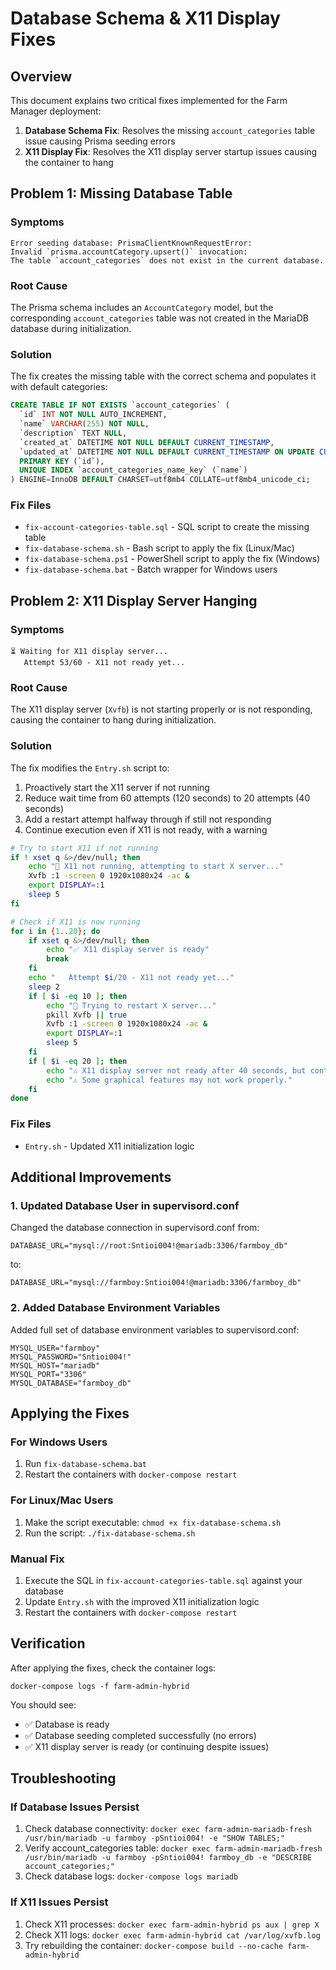 # Database Schema & X11 Display Fixes

## Overview

This document explains two critical fixes implemented for the Farm Manager deployment:

1. **Database Schema Fix**: Resolves the missing `account_categories` table issue causing Prisma seeding errors
2. **X11 Display Fix**: Resolves the X11 display server startup issues causing the container to hang

## Problem 1: Missing Database Table

### Symptoms
```
Error seeding database: PrismaClientKnownRequestError: 
Invalid `prisma.accountCategory.upsert()` invocation:
The table `account_categories` does not exist in the current database.
```

### Root Cause
The Prisma schema includes an `AccountCategory` model, but the corresponding `account_categories` table was not created in the MariaDB database during initialization.

### Solution
The fix creates the missing table with the correct schema and populates it with default categories:

```sql
CREATE TABLE IF NOT EXISTS `account_categories` (
  `id` INT NOT NULL AUTO_INCREMENT,
  `name` VARCHAR(255) NOT NULL,
  `description` TEXT NULL,
  `created_at` DATETIME NOT NULL DEFAULT CURRENT_TIMESTAMP,
  `updated_at` DATETIME NOT NULL DEFAULT CURRENT_TIMESTAMP ON UPDATE CURRENT_TIMESTAMP,
  PRIMARY KEY (`id`),
  UNIQUE INDEX `account_categories_name_key` (`name`)
) ENGINE=InnoDB DEFAULT CHARSET=utf8mb4 COLLATE=utf8mb4_unicode_ci;
```

### Fix Files
- `fix-account-categories-table.sql` - SQL script to create the missing table
- `fix-database-schema.sh` - Bash script to apply the fix (Linux/Mac)
- `fix-database-schema.ps1` - PowerShell script to apply the fix (Windows)
- `fix-database-schema.bat` - Batch wrapper for Windows users

## Problem 2: X11 Display Server Hanging

### Symptoms
```
⏳ Waiting for X11 display server...
   Attempt 53/60 - X11 not ready yet...
```

### Root Cause
The X11 display server (`Xvfb`) is not starting properly or is not responding, causing the container to hang during initialization.

### Solution
The fix modifies the `Entry.sh` script to:

1. Proactively start the X11 server if not running
2. Reduce wait time from 60 attempts (120 seconds) to 20 attempts (40 seconds)
3. Add a restart attempt halfway through if still not responding
4. Continue execution even if X11 is not ready, with a warning

```bash
# Try to start X11 if not running
if ! xset q &>/dev/null; then
    echo "🔄 X11 not running, attempting to start X server..."
    Xvfb :1 -screen 0 1920x1080x24 -ac &
    export DISPLAY=:1
    sleep 5
fi

# Check if X11 is now running
for i in {1..20}; do
    if xset q &>/dev/null; then
        echo "✅ X11 display server is ready"
        break
    fi
    echo "   Attempt $i/20 - X11 not ready yet..."
    sleep 2
    if [ $i -eq 10 ]; then
        echo "🔄 Trying to restart X server..."
        pkill Xvfb || true
        Xvfb :1 -screen 0 1920x1080x24 -ac &
        export DISPLAY=:1
        sleep 5
    fi
    if [ $i -eq 20 ]; then
        echo "⚠️ X11 display server not ready after 40 seconds, but continuing anyway..."
        echo "⚠️ Some graphical features may not work properly."
    fi
done
```

### Fix Files
- `Entry.sh` - Updated X11 initialization logic

## Additional Improvements

### 1. Updated Database User in supervisord.conf
Changed the database connection in supervisord.conf from:
```
DATABASE_URL="mysql://root:Sntioi004!@mariadb:3306/farmboy_db"
```
to:
```
DATABASE_URL="mysql://farmboy:Sntioi004!@mariadb:3306/farmboy_db"
```

### 2. Added Database Environment Variables
Added full set of database environment variables to supervisord.conf:
```
MYSQL_USER="farmboy"
MYSQL_PASSWORD="Sntioi004!"
MYSQL_HOST="mariadb"
MYSQL_PORT="3306"
MYSQL_DATABASE="farmboy_db"
```

## Applying the Fixes

### For Windows Users
1. Run `fix-database-schema.bat`
2. Restart the containers with `docker-compose restart`

### For Linux/Mac Users
1. Make the script executable: `chmod +x fix-database-schema.sh`
2. Run the script: `./fix-database-schema.sh`

### Manual Fix
1. Execute the SQL in `fix-account-categories-table.sql` against your database
2. Update `Entry.sh` with the improved X11 initialization logic
3. Restart the containers with `docker-compose restart`

## Verification

After applying the fixes, check the container logs:
```
docker-compose logs -f farm-admin-hybrid
```

You should see:
- ✅ Database is ready
- ✅ Database seeding completed successfully (no errors)
- ✅ X11 display server is ready (or continuing despite issues)

## Troubleshooting

### If Database Issues Persist
1. Check database connectivity: `docker exec farm-admin-mariadb-fresh /usr/bin/mariadb -u farmboy -pSntioi004! -e "SHOW TABLES;"`
2. Verify account_categories table: `docker exec farm-admin-mariadb-fresh /usr/bin/mariadb -u farmboy -pSntioi004! farmboy_db -e "DESCRIBE account_categories;"`
3. Check database logs: `docker-compose logs mariadb`

### If X11 Issues Persist
1. Check X11 processes: `docker exec farm-admin-hybrid ps aux | grep X`
2. Check X11 logs: `docker exec farm-admin-hybrid cat /var/log/xvfb.log`
3. Try rebuilding the container: `docker-compose build --no-cache farm-admin-hybrid` 